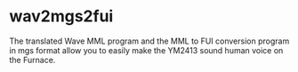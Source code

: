# wav2mgs2fui
 The translated Wave MML program and the MML to FUI conversion program in mgs format allow you to easily make the YM2413 sound human voice on the Furnace.
